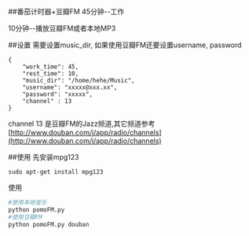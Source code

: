 ##番茄计时器+豆瓣FM
45分钟--工作

10分钟--播放豆瓣FM或者本地MP3

##设置
需要设置music_dir, 如果使用豆瓣FM还要设置username, password

```
{
    "work_time": 45,
    "rest_time": 10,
    "music_dir": "/home/hehe/Music",
    "username": "xxxxx@xxx.xx",
    "password": "xxxxx",
    "channel" : 13
}

```

channel 13 是豆瓣FM的Jazz频道,其它频道参考[http://www.douban.com/j/app/radio/channels](http://www.douban.com/j/app/radio/channels)

##使用 
先安装mpg123
```
sudo apt-get install mpg123
```
使用
```python
#使用本地音乐
python pomoFM.py
#使用豆瓣FM
python pomoFM.py douban
```